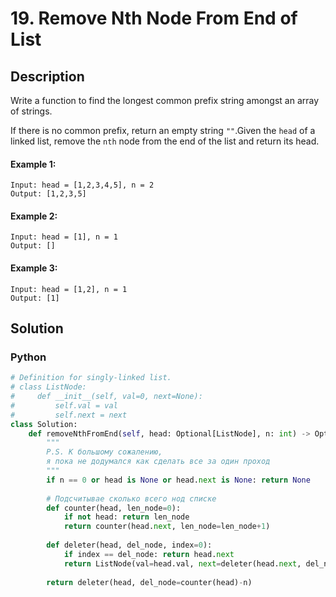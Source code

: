 # 19. Remove Nth Node From End of List

## Description
Write a function to find the longest common prefix string amongst an array of strings.

If there is no common prefix, return an empty string `""`.Given the `head` of a linked list, remove the `nth` node from the end of the list and return its head.

#### Example 1:
```
Input: head = [1,2,3,4,5], n = 2
Output: [1,2,3,5]
```

#### Example 2:
```
Input: head = [1], n = 1
Output: []
```

#### Example 3:
```
Input: head = [1,2], n = 1
Output: [1]
```


## Solution

### Python
```python
# Definition for singly-linked list.
# class ListNode:
#     def __init__(self, val=0, next=None):
#         self.val = val
#         self.next = next
class Solution:
    def removeNthFromEnd(self, head: Optional[ListNode], n: int) -> Optional[ListNode]:
        """
        P.S. К большому сожалению, 
        я пока не додумался как сделать все за один проход
        """
        if n == 0 or head is None or head.next is None: return None
        
        # Подсчитывае сколько всего нод списке
        def counter(head, len_node=0):
            if not head: return len_node
            return counter(head.next, len_node=len_node+1)
        
        def deleter(head, del_node, index=0):
            if index == del_node: return head.next
            return ListNode(val=head.val, next=deleter(head.next, del_node, index=index+1))
        
        return deleter(head, del_node=counter(head)-n)
```